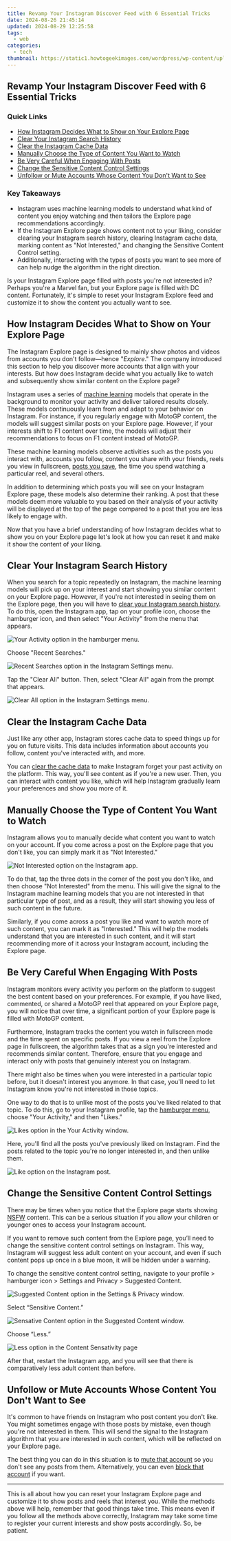 ```yaml
---
title: Revamp Your Instagram Discover Feed with 6 Essential Tricks
date: 2024-08-26 21:45:14
updated: 2024-08-29 12:25:58
tags:
  - web
categories:
  - tech
thumbnail: https://static1.howtogeekimages.com/wordpress/wp-content/uploads/2024/05/my-instagram-explore-page-was-a-useless-mess-until-i-did-these-6-things.jpg
---
```


## Revamp Your Instagram Discover Feed with 6 Essential Tricks

### Quick Links

* [How Instagram Decides What to Show on Your Explore Page](https://twitter-videos.techidaily.com/updated-mastering-tweeted-videos-on-facebooks-networks-for-2024/)
* [Clear Your Instagram Search History](https://program-issues.techidaily.com/quick-solutions-to-tackle-overcome-lag-in-world-of-warcraft/)
* [Clear the Instagram Cache Data](https://android-location-track.techidaily.com/how-to-track-a-lost-xiaomi-redmi-13c-5g-for-free-drfone-by-drfone-virtual-android/)
* [Manually Choose the Type of Content You Want to Watch](https://screen-sharing-recording.techidaily.com/new-assemble-slide-decks-into-virtual-screenplays/)
* [Be Very Careful When Engaging With Posts](https://article-posts.techidaily.com/new-skype-symphony-a-roundup-of-high-quality-ringtones-for-2024/)
* [Change the Sensitive Content Control Settings](https://screen-sharing-recording.techidaily.com/2024-approved-innovative-techniques-for-lecture-to-audio-conversion-in-education/)
* [Unfollow or Mute Accounts Whose Content You Don't Want to See](https://discord-videos.techidaily.com/updated-2024-approved-disconnect-and-delete-discord-accounts-devices/)

### Key Takeaways

* Instagram uses machine learning models to understand what kind of content you enjoy watching and then tailors the Explore page recommendations accordingly.
* If the Instagram Explore page shows content not to your liking, consider clearing your Instagram search history, clearing Instagram cache data, marking content as "Not Interested," and changing the Sensitive Content Control setting.
* Additionally, interacting with the types of posts you want to see more of can help nudge the algorithm in the right direction.

 Is your Instagram Explore page filled with posts you're not interested in? Perhaps you're a Marvel fan, but your Explore page is filled with DC content. Fortunately, it's simple to reset your Instagram Explore feed and customize it to show the content you actually want to see.

##  How Instagram Decides What to Show on Your Explore Page

 The Instagram Explore page is designed to mainly show photos and videos from accounts you don't follow—hence "_Explore_." The company introduced this section to help you discover more accounts that align with your interests. But how does Instagram decide what you actually like to watch and subsequently show similar content on the Explore page?

 Instagram uses a series of [machine learning](https://some-tips.techidaily.com/new-unleash-creative-potential-the-ultimate-hdr-guide/) models that operate in the background to monitor your activity and deliver tailored results closely. These models continuously learn from and adapt to your behavior on Instagram. For instance, if you regularly engage with MotoGP content, the models will suggest similar posts on your Explore page. However, if your interests shift to F1 content over time, the models will adjust their recommendations to focus on F1 content instead of MotoGP.

 These machine learning models observe activities such as the posts you interact with, accounts you follow, content you share with your friends, reels you view in fullscreen, [posts you save](https://discord-videos.techidaily.com/new-in-2024-unleash-the-power-of-expression-emojis-in-your-discord-statues/), the time you spend watching a particular reel, and several others.

 In addition to determining which posts you will see on your Instagram Explore page, these models also determine their ranking. A post that these models deem more valuable to you based on their analysis of your activity will be displayed at the top of the page compared to a post that you are less likely to engage with.

 Now that you have a brief understanding of how Instagram decides what to show you on your Explore page let's look at how you can reset it and make it show the content of your liking.

##  Clear Your Instagram Search History

 When you search for a topic repeatedly on Instagram, the machine learning models will pick up on your interest and start showing you similar content on your Explore page. However, if you're not interested in seeing them on the Explore page, then you will have to [clear your Instagram search history](https://youtube-docs.techidaily.com/ed-maximize-your-youtube-yields-small-channel-sponsorship-strategies/). To do this, open the Instagram app, tap on your profile icon, choose the hamburger icon, and then select "Your Activity" from the menu that appears.

![Your Activity option in the hamburger menu.](https://static1.howtogeekimages.com/wordpress/wp-content/uploads/2024/05/your-activity-option-in-the-hamburger-menu.jpg) 

 Choose "Recent Searches."

![Recent Searches option in the Instagram Settings menu.](https://static1.howtogeekimages.com/wordpress/wp-content/uploads/2024/05/recent-searches-option-in-the-instagram-settings-menu.jpg) 

 Tap the "Clear All" button. Then, select "Clear All" again from the prompt that appears.

![Clear All option in the Instagram Settings menu.](https://static1.howtogeekimages.com/wordpress/wp-content/uploads/2024/05/clear-all-option-in-the-instagram-settings-menu.jpg) 

##  Clear the Instagram Cache Data

 Just like any other app, Instagram stores cache data to speed things up for you on future visits. This data includes information about accounts you follow, content you've interacted with, and more.

 You can [clear the cache data](https://activate-lock.techidaily.com/in-2024-how-to-unlock-icloud-lock-from-your-apple-iphone-11-and-ipad-by-drfone-ios/) to make Instagram forget your past activity on the platform. This way, you'll see content as if you're a new user. Then, you can interact with content you like, which will help Instagram gradually learn your preferences and show you more of it.

##  Manually Choose the Type of Content You Want to Watch

 Instagram allows you to manually decide what content you want to watch on your account. If you come across a post on the Explore page that you don't like, you can simply mark it as "Not Interested."

![Not Interested option on the Instagram app.](https://static1.howtogeekimages.com/wordpress/wp-content/uploads/2024/05/not-interested-option-on-the-instagram-app.jpg) 

 To do that, tap the three dots in the corner of the post you don't like, and then choose "Not Interested" from the menu. This will give the signal to the Instagram machine learning models that you are not interested in that particular type of post, and as a result, they will start showing you less of such content in the future.

 Similarly, if you come across a post you like and want to watch more of such content, you can mark it as "Interested." This will help the models understand that you are interested in such content, and it will start recommending more of it across your Instagram account, including the Explore page.

##  Be Very Careful When Engaging With Posts

 Instagram monitors every activity you perform on the platform to suggest the best content based on your preferences. For example, if you have liked, commented, or shared a MotoGP reel that appeared on your Explore page, you will notice that over time, a significant portion of your Explore page is filled with MotoGP content.

 Furthermore, Instagram tracks the content you watch in fullscreen mode and the time spent on specific posts. If you view a reel from the Explore page in fullscreen, the algorithm takes that as a sign you're interested and recommends similar content. Therefore, ensure that you engage and interact only with posts that genuinely interest you on Instagram.

 There might also be times when you were interested in a particular topic before, but it doesn't interest you anymore. In that case, you'll need to let Instagram know you're not interested in those topics.

 One way to do that is to unlike most of the posts you've liked related to that topic. To do this, go to your Instagram profile, tap the [hamburger menu](https://review-topics.techidaily.com/recover-your-contacts-after-oppo-reno-8t-has-been-deleted-by-fonelab-android-recover-contacts/), choose "Your Activity," and then "Likes."

![Likes option in the Your Activity window.](https://static1.howtogeekimages.com/wordpress/wp-content/uploads/2024/05/likes-option-in-the-your-activity-window.jpg) 

 Here, you'll find all the posts you've previously liked on Instagram. Find the posts related to the topic you're no longer interested in, and then unlike them.

![Like option on the Instagram post.](https://static1.howtogeekimages.com/wordpress/wp-content/uploads/2024/05/like-option-on-the-instagram-post.jpg) 

##  Change the Sensitive Content Control Settings

 There may be times when you notice that the Explore page starts showing [NSFW](https://some-guidance.techidaily.com/twitter-video-download-tool-for-mp3-conversion-for-2024/) content. This can be a serious situation if you allow your children or younger ones to access your Instagram account.

 If you want to remove such content from the Explore page, you’ll need to change the sensitive content control settings on Instagram. This way, Instagram will suggest less adult content on your account, and even if such content pops up once in a blue moon, it will be hidden under a warning.

 To change the sensitive content control setting, navigate to your profile > hamburger icon > Settings and Privacy > Suggested Content.

![Suggested Content option in the Settings & Privacy window.](https://static1.howtogeekimages.com/wordpress/wp-content/uploads/2024/05/suggested-content-option-in-the-settings-privacy-window.jpg) 

 Select “Sensitive Content.”

![Sensative Content option in the Suggested Content window.](https://static1.howtogeekimages.com/wordpress/wp-content/uploads/2024/05/sensative-content-option-in-the-suggested-content-window.jpg) 

 Choose “Less.”

![Less option in the Content Sensativity page](https://static1.howtogeekimages.com/wordpress/wp-content/uploads/2024/05/less-option-in-the-content-sensativity-page.jpg) 

 After that, restart the Instagram app, and you will see that there is comparatively less adult content than before.

##  Unfollow or Mute Accounts Whose Content You Don't Want to See

 It's common to have friends on Instagram who post content you don't like. You might sometimes engage with those posts by mistake, even though you're not interested in them. This will send the signal to the Instagram algorithm that you are interested in such content, which will be reflected on your Explore page.

 The best thing you can do in this situation is to [mute that account](https://location-social.techidaily.com/how-to-changefake-your-honor-play-40c-location-on-viber-drfone-by-drfone-virtual-android/) so you don't see any posts from them. Alternatively, you can even [block that account](https://screen-video-capture.techidaily.com/in-2024-mastering-screens-with-active-8-a-comparative-review/) if you want.

---

 This is all about how you can reset your Instagram Explore page and customize it to show posts and reels that interest you. While the methods above will help, remember that good things take time. This means even if you follow all the methods above correctly, Instagram may take some time to register your current interests and show posts accordingly. So, be patient.

<ins class="adsbygoogle"
     style="display:block"
     data-ad-format="autorelaxed"
     data-ad-client="ca-pub-7571918770474297"
     data-ad-slot="1223367746"></ins>



<ins class="adsbygoogle"
     style="display:block"
     data-ad-client="ca-pub-7571918770474297"
     data-ad-slot="8358498916"
     data-ad-format="auto"
     data-full-width-responsive="true"></ins>
